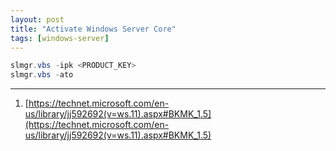 ```yaml
---
layout: post
title: "Activate Windows Server Core"
tags: [windows-server]
---
```


```powershell
slmgr.vbs -ipk <PRODUCT_KEY>
slmgr.vbs -ato
```

---
1. [https://technet.microsoft.com/en-us/library/jj592692(v=ws.11).aspx#BKMK_1.5](https://technet.microsoft.com/en-us/library/jj592692(v=ws.11).aspx#BKMK_1.5)
